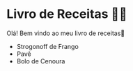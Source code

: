 # Livro de Receitas 👨‍🍳

Olá! Bem vindo ao meu livro de receitas👏

- Strogonoff de Frango
- Pavê
- Bolo de Cenoura
